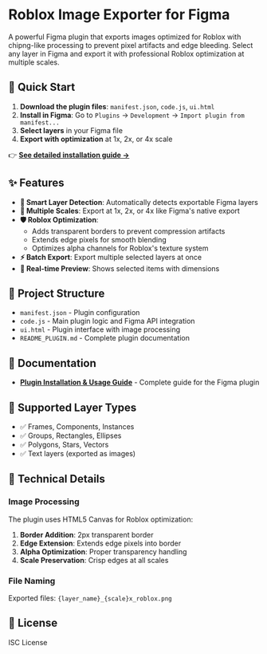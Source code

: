 # Roblox Image Exporter for Figma

A powerful Figma plugin that exports images optimized for Roblox with chipng-like processing to prevent pixel artifacts and edge bleeding. Select any layer in Figma and export it with professional Roblox optimization at multiple scales.

## 🚀 Quick Start

1. **Download the plugin files**: `manifest.json`, `code.js`, `ui.html`
2. **Install in Figma**: Go to `Plugins` → `Development` → `Import plugin from manifest...`
3. **Select layers** in your Figma file
4. **Export with optimization** at 1x, 2x, or 4x scale

👉 **[See detailed installation guide →](README_PLUGIN.md)**

## ✨ Features

- **🎯 Smart Layer Detection**: Automatically detects exportable Figma layers
- **📏 Multiple Scales**: Export at 1x, 2x, or 4x like Figma's native export
- **🛡️ Roblox Optimization**: 
  - Adds transparent borders to prevent compression artifacts
  - Extends edge pixels for smooth blending
  - Optimizes alpha channels for Roblox's texture system
- **⚡ Batch Export**: Export multiple selected layers at once
- **🔄 Real-time Preview**: Shows selected items with dimensions

## 📁 Project Structure

- `manifest.json` - Plugin configuration
- `code.js` - Main plugin logic and Figma API integration
- `ui.html` - Plugin interface with image processing
- `README_PLUGIN.md` - Complete plugin documentation

## 📖 Documentation

- **[Plugin Installation & Usage Guide](README_PLUGIN.md)** - Complete guide for the Figma plugin

## 🎨 Supported Layer Types

- ✅ Frames, Components, Instances
- ✅ Groups, Rectangles, Ellipses
- ✅ Polygons, Stars, Vectors
- ✅ Text layers (exported as images)

## 🔧 Technical Details

### Image Processing
The plugin uses HTML5 Canvas for Roblox optimization:
1. **Border Addition**: 2px transparent border
2. **Edge Extension**: Extends edge pixels into border
3. **Alpha Optimization**: Proper transparency handling
4. **Scale Preservation**: Crisp edges at all scales

### File Naming
Exported files: `{layer_name}_{scale}x_roblox.png`

## 📝 License

ISC License
